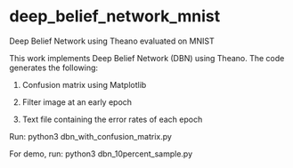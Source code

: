 # deep_belief_network_mnist
Deep Belief Network using Theano evaluated on MNIST

This work implements Deep Belief Network (DBN) using Theano. The code generates the following:

1. Confusion matrix using Matplotlib

2. Filter image at an early epoch

3. Text file containing the error rates of each epoch

Run: python3 dbn_with_confusion_matrix.py

For demo, run: python3 dbn_10percent_sample.py
